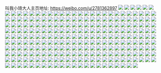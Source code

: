 叫我小琦大人主页地址: https://weibo.com/u/2781362897 
![](https://wx4.sinaimg.cn/mw2000/a5c83ad1gy1h96vxh47tej20wi1ychdt.jpg) 
![](https://wx4.sinaimg.cn/mw2000/a5c83ad1gy1h96vxkivy5j20wi1ycnpd.jpg) 
![](https://wx4.sinaimg.cn/mw2000/a5c83ad1gy1h96vxausysj20wi1ychdt.jpg) 
![](https://wx4.sinaimg.cn/mw2000/a5c83ad1gy1h96vxlmou7j21la2tskjl.jpg) 
![](https://wx4.sinaimg.cn/mw2000/a5c83ad1gy1h4rsipmuovj20vc15s7qd.jpg) 
![](https://wx4.sinaimg.cn/mw2000/a5c83ad1gy1h4rsiqdnh8j20vc15s7hh.jpg) 
![](https://wx4.sinaimg.cn/mw2000/a5c83ad1gy1h4rsiqzmqgj20qs10naj5.jpg) 
![](https://wx4.sinaimg.cn/mw2000/a5c83ad1gy1h4rsirfw85j20ug13ggt9.jpg) 
![](https://wx4.sinaimg.cn/mw2000/a5c83ad1gy1h4rsis8fnfj20vc15stkw.jpg) 
![](https://wx4.sinaimg.cn/mw2000/a5c83ad1gy1h4rsisvzd1j20vc15sds6.jpg) 
![](https://wx4.sinaimg.cn/mw2000/a5c83ad1gy1h4rsioxazwj20vc15stm9.jpg) 
![](https://wx4.sinaimg.cn/mw2000/a5c83ad1gy1h4rsitj76rj20vc15sqgc.jpg) 
![](https://wx4.sinaimg.cn/mw2000/a5c83ad1gy1h4rsiu3351j20vc15sgya.jpg) 
![](https://wx4.sinaimg.cn/mw2000/a5c83ad1gy1h0kaihabz4j20p018gjw9.jpg) 
![](https://wx4.sinaimg.cn/mw2000/a5c83ad1gy1gztps244t9j20vc15s7bu.jpg) 
![](https://wx4.sinaimg.cn/mw2000/a5c83ad1gy1gztps2nag6j20vc15s11z.jpg) 
![](https://wx4.sinaimg.cn/mw2000/a5c83ad1gy1gztps3xg7wj22c02a1b29.jpg) 
![](https://wx4.sinaimg.cn/mw2000/a5c83ad1gy1gztps57f0gj21sc2dse81.jpg) 
![](https://wx4.sinaimg.cn/mw2000/a5c83ad1gy1gz5d0hvst1j21au0lmwho.jpg) 
![](https://wx4.sinaimg.cn/mw2000/a5c83ad1gy1gz4t77to6aj23402c0e82.jpg) 
![](https://wx4.sinaimg.cn/mw2000/a5c83ad1gy1gyv14t5pwoj20vc15s7ct.jpg) 
![](https://wx4.sinaimg.cn/mw2000/a5c83ad1gy1gyv14tlzraj20vc15sakt.jpg) 
![](https://wx4.sinaimg.cn/mw2000/a5c83ad1gy1gyv14txpsuj20wi0hy783.jpg) 
![](https://wx4.sinaimg.cn/mw2000/a5c83ad1gy1gyv14uhtpbj20wi0jttct.jpg) 
![](https://wx4.sinaimg.cn/mw2000/a5c83ad1gy1gyv14utfqfj20vc15sn9a.jpg) 
![](https://wx4.sinaimg.cn/mw2000/a5c83ad1gy1gyv14ve0duj20vc15s132.jpg) 
![](https://wx4.sinaimg.cn/mw2000/0032ejxTgy1gv9lkfo5alj62c03401kz02.jpg) 
![](https://wx4.sinaimg.cn/mw2000/0032ejxTgy1gv9lkcpoxej60vc0vcaeb02.jpg) 
![](https://wx4.sinaimg.cn/mw2000/0032ejxTgy1gv62cab69oj60xc3zskjl02.jpg) 
![](https://wx4.sinaimg.cn/mw2000/0032ejxTgy1gv62nmyfdvj60k00zkwkt02.jpg) 
![](https://wx4.sinaimg.cn/mw2000/0032ejxTgy1gv62ee6c03j63402c0x6q02.jpg) 
![](https://wx4.sinaimg.cn/mw2000/0032ejxTgy1gv6204p6s5j61sc2dsu0x02.jpg) 
![](https://wx4.sinaimg.cn/mw2000/0032ejxTgy1gv62c53rl8j60ml0vcgsy02.jpg) 
![](https://wx4.sinaimg.cn/mw2000/0032ejxTgy1gv6203f16nj61sc2dshdt02.jpg) 
![](https://wx4.sinaimg.cn/mw2000/0032ejxTgy1gv61jg7r36j60nv0v547m02.jpg) 
![](https://wx4.sinaimg.cn/mw2000/0032ejxTgy1gv61jgl09gj60vc0vc7c502.jpg) 
![](https://wx4.sinaimg.cn/mw2000/0032ejxTgy1gv61jh3m13j60vc0vctlo02.jpg) 
![](https://wx4.sinaimg.cn/mw2000/0032ejxTgy1gv61ji29y6j61sc2dshdt02.jpg) 
![](https://wx4.sinaimg.cn/mw2000/0032ejxTgy1gv61jiov9kj60vc0vcn8h02.jpg) 
![](https://wx4.sinaimg.cn/mw2000/0032ejxTgy1gv61jjqn5rj61sc2dshdt02.jpg) 
![](https://wx4.sinaimg.cn/mw2000/0032ejxTgy1gv61jfbfsxj61sc2dsu0x02.jpg) 
![](https://wx4.sinaimg.cn/mw2000/0032ejxTgy1gv61jkd0qbj60vc0vctk102.jpg) 
![](https://wx4.sinaimg.cn/mw2000/0032ejxTgy1gv61jkq7bxj60vc0vc49t02.jpg) 
![](https://wx4.sinaimg.cn/mw2000/0032ejxTgy1gv61jlram8j61sc2dsx6p02.jpg) 
![](https://wx4.sinaimg.cn/mw2000/0032ejxTgy1gv3sh3mr3sj61sc2dsx6p02.jpg) 
![](https://wx4.sinaimg.cn/mw2000/0032ejxTgy1gv3sh4fw6nj60wi1ycao302.jpg) 
![](https://wx4.sinaimg.cn/mw2000/0032ejxTgy1gv3sh4uya7j60gj0vcn1g02.jpg) 
![](https://wx4.sinaimg.cn/mw2000/0032ejxTgy1gv3sh6jyfrj63402c0x6r02.jpg) 
![](https://wx4.sinaimg.cn/mw2000/0032ejxTgy1gv3sh7rffzj63402c0npe02.jpg) 
![](https://wx4.sinaimg.cn/mw2000/0032ejxTgy1gv3sh97a1cj62c0340x6q02.jpg) 
![](https://wx4.sinaimg.cn/mw2000/0032ejxTgy1gv3shackutj61sc2dsu0x02.jpg) 
![](https://wx4.sinaimg.cn/mw2000/0032ejxTgy1gv3shc0fygj62c0340e8302.jpg) 
![](https://wx4.sinaimg.cn/mw2000/0032ejxTgy1gv3shk4lc1j62c03404qr02.jpg) 
![](https://wx4.sinaimg.cn/mw2000/0032ejxTgy1gv3shm0tkdj63402c01ky02.jpg) 
![](https://wx4.sinaimg.cn/mw2000/0032ejxTgy1guebpy9k6bj60k00zkwkt02.jpg) 
![](https://wx4.sinaimg.cn/mw2000/0032ejxTgy1guebq16hh0j60k00zk48302.jpg) 
![](https://wx4.sinaimg.cn/mw2000/0032ejxTgy1guebq2saeqj60k00zk7di02.jpg) 
![](https://wx4.sinaimg.cn/mw2000/0032ejxTgy1guebpwh0vzj60k00zkq9702.jpg) 
![](https://wx4.sinaimg.cn/mw2000/0032ejxTgy1guan7g1j0aj61sc2dsqv502.jpg) 
![](https://wx4.sinaimg.cn/mw2000/0032ejxTgy1guan7hsedcj62c0340e8202.jpg) 
![](https://wx4.sinaimg.cn/mw2000/0032ejxTgy1guan7jrlfsj62sc27re8102.jpg) 
![](https://wx4.sinaimg.cn/mw2000/0032ejxTgy1guan7eozzoj62c027z4qp02.jpg) 
![](https://wx4.sinaimg.cn/mw2000/0032ejxTgy1guan7lew60j62c03404qp02.jpg) 
![](https://wx4.sinaimg.cn/mw2000/0032ejxTgy1guan7ml8h9j62c0340b2902.jpg) 
![](https://wx4.sinaimg.cn/mw2000/a5c83ad1gy1gtsfzcc81rj22o03k0b2b.jpg) 
![](https://wx4.sinaimg.cn/mw2000/a5c83ad1gy1gtsfyq3dazj23k02o0u0z.jpg) 
![](https://wx4.sinaimg.cn/mw2000/a5c83ad1gy1gtsfzp6q40j23k02o0b2b.jpg) 
![](https://wx4.sinaimg.cn/mw2000/a5c83ad1gy1gtcbgzr8h4j20wi1fqqfz.jpg) 
![](https://wx4.sinaimg.cn/mw2000/a5c83ad1gy1gtc1dyot3nj22c0340kjl.jpg) 
![](https://wx4.sinaimg.cn/mw2000/a5c83ad1gy1gsz916k83pj21jk2bc4qp.jpg) 
![](https://wx4.sinaimg.cn/mw2000/a5c83ad1gy1gsz9172vybj20rs1jk1bz.jpg) 
![](https://wx4.sinaimg.cn/mw2000/a5c83ad1gy1gsz917x090j21jk1jk4qp.jpg) 
![](https://wx4.sinaimg.cn/mw2000/a5c83ad1gy1gsz8xfvut5j20tw1eak0d.jpg) 
![](https://wx4.sinaimg.cn/mw2000/a5c83ad1gy1gsz8unytk9j20n01arwlk.jpg) 
![](https://wx4.sinaimg.cn/mw2000/a5c83ad1gy1gsz8t4vfvuj21jk25stwb.jpg) 
![](https://wx4.sinaimg.cn/mw2000/a5c83ad1gy1gsz25mvr08j21jk25s4qp.jpg) 
![](https://wx4.sinaimg.cn/mw2000/a5c83ad1gy1gsz25nl40sj21jk1114h4.jpg) 
![](https://wx4.sinaimg.cn/mw2000/a5c83ad1gy1gsz23sm1ybj20u015ok1m.jpg) 
![](https://wx4.sinaimg.cn/mw2000/a5c83ad1gy1gsz1yi58lgj211i11iqdn.jpg) 
![](https://wx4.sinaimg.cn/mw2000/a5c83ad1gy1gsyya980cxj20u00yr0yh.jpg) 
![](https://wx4.sinaimg.cn/mw2000/a5c83ad1gy1gsyy2tu3j8j21yc0wi4qp.jpg) 
![](https://wx4.sinaimg.cn/mw2000/a5c83ad1gy1gsyy2xctfpj21yc0wi7wh.jpg) 
![](https://wx4.sinaimg.cn/mw2000/a5c83ad1gy1gsy7x9i2qoj20u018z450.jpg) 
![](https://wx4.sinaimg.cn/mw2000/a5c83ad1gy1gsy7vgtjmmj218z0u0444.jpg) 
![](https://wx4.sinaimg.cn/mw2000/0032ejxTgy1gsxtkosw37j612t1iqnja02.jpg) 
![](https://wx4.sinaimg.cn/mw2000/a5c83ad1gy1gsxtjh9t8sj21400lj0z2.jpg) 
![](https://wx4.sinaimg.cn/mw2000/a5c83ad1gy1gsxt77dufwj20wi1yc7kn.jpg) 
![](https://wx4.sinaimg.cn/mw2000/a5c83ad1gy1gsxt76bzdrj20wi1yctqr.jpg) 
![](https://wx4.sinaimg.cn/mw2000/a5c83ad1gy1gsxt7a4d7bj20wi1ycqgh.jpg) 
![](https://wx4.sinaimg.cn/mw2000/a5c83ad1gy1gsxt7axxy9j20wi1ycws2.jpg) 
![](https://wx4.sinaimg.cn/mw2000/a5c83ad1gy1gsxt7cgda2j20wi1ycwx6.jpg) 
![](https://wx4.sinaimg.cn/mw2000/a5c83ad1gy1gsxt794mymj20wi1ycncq.jpg) 
![](https://wx4.sinaimg.cn/mw2000/a5c83ad1gy1gsxt7d4ew0j20wi1ycgsd.jpg) 
![](https://wx4.sinaimg.cn/mw2000/a5c83ad1gy1gsvxcd4h2tj20wi1ycqgh.jpg) 
![](https://wx4.sinaimg.cn/mw2000/a5c83ad1gy1gsvxcbj0lrj20wi1yckah.jpg) 
![](https://wx4.sinaimg.cn/mw2000/a5c83ad1gy1gsvxce22wij20wi1ycjzc.jpg) 
![](https://wx4.sinaimg.cn/mw2000/a5c83ad1gy1gsvxcfph7aj20wi1ych0u.jpg) 
![](https://wx4.sinaimg.cn/mw2000/a5c83ad1gy1gsvmwpvoqqj20u0190ala.jpg) 
![](https://wx4.sinaimg.cn/mw2000/a5c83ad1gy1gsusswnebij20u01sxwpj.jpg) 
![](https://wx4.sinaimg.cn/mw2000/a5c83ad1gy1gsust1aqzyj20u01sx7bo.jpg) 
![](https://wx4.sinaimg.cn/mw2000/a5c83ad1gy1gsust84cczj20u01sx11j.jpg) 
![](https://wx4.sinaimg.cn/mw2000/a5c83ad1gy1gsusr2mwbwj20u01sxgtn.jpg) 
![](https://wx4.sinaimg.cn/mw2000/a5c83ad1gy1gsusr3ksdkj20u01sx7bt.jpg) 
![](https://wx4.sinaimg.cn/mw2000/a5c83ad1gy1gsusr47aorj20u01sxgtj.jpg) 
![](https://wx4.sinaimg.cn/mw2000/a5c83ad1gy1gsusr8sjcvj20u01sx462.jpg) 
![](https://wx4.sinaimg.cn/mw2000/a5c83ad1gy1gsusrd91bpj20u01sxahp.jpg) 
![](https://wx4.sinaimg.cn/mw2000/a5c83ad1gy1gsusrjaf86j20u01sxth4.jpg) 
![](https://wx4.sinaimg.cn/mw2000/a5c83ad1gy1gsusrn32pmj20u01sxn5j.jpg) 
![](https://wx4.sinaimg.cn/mw2000/a5c83ad1gy1gsusrsy15bj20u01sx7cs.jpg) 
![](https://wx4.sinaimg.cn/mw2000/a5c83ad1gy1gsusrycfm7j20u01sxgu2.jpg) 
![](https://wx4.sinaimg.cn/mw2000/a5c83ad1gy1gsusmk0ex8j20wi1yc7wh.jpg) 
![](https://wx4.sinaimg.cn/mw2000/a5c83ad1gy1gsusmuuv0sj20wi1yc4qp.jpg) 
![](https://wx4.sinaimg.cn/mw2000/a5c83ad1gy1gsusn20eglj20wi1yc1kx.jpg) 
![](https://wx4.sinaimg.cn/mw2000/a5c83ad1gy1gsu9m5iwhij20u0166naj.jpg) 
![](https://wx4.sinaimg.cn/mw2000/a5c83ad1gy1gsu9m66j7oj211i11iqdn.jpg) 
![](https://wx4.sinaimg.cn/mw2000/a5c83ad1gy1gsu9m7ynfuj21jk25stwb.jpg) 
![](https://wx4.sinaimg.cn/mw2000/a5c83ad1gy1gsu9maao23j209j09r74r.jpg) 
![](https://wx4.sinaimg.cn/mw2000/0032ejxTgy1gsse7v4q6cj60wi1yck9402.jpg) 
![](https://wx4.sinaimg.cn/mw2000/a5c83ad1gy1gsse7vtsxyj21400m0jyj.jpg) 
![](https://wx4.sinaimg.cn/mw2000/a5c83ad1gy1gsse7t6p4dj21400lj116.jpg) 
![](https://wx4.sinaimg.cn/mw2000/a5c83ad1gy1gsse7x5re2j21jk2bckjl.jpg) 
![](https://wx4.sinaimg.cn/mw2000/a5c83ad1gy1gsrssvkr1dj20u0166aqw.jpg) 
![](https://wx4.sinaimg.cn/mw2000/a5c83ad1gy1gsrsswt2y9j21jk224npd.jpg) 
![](https://wx4.sinaimg.cn/mw2000/a5c83ad1gy1gsrstb3fglj21jk2bc4qp.jpg) 
![](https://wx4.sinaimg.cn/mw2000/a5c83ad1gy1gsrec9799qj20u016l7il.jpg) 
![](https://wx4.sinaimg.cn/mw2000/0032ejxTgy1gsrechv479j60u015ewsc02.jpg) 
![](https://wx4.sinaimg.cn/mw2000/a5c83ad1gy1gsrecmy9m3j20u0158h4z.jpg) 
![](https://wx4.sinaimg.cn/mw2000/a5c83ad1gy1gsreaiaoxmj207b0asjrb.jpg) 
![](https://wx4.sinaimg.cn/mw2000/a5c83ad1gy1gsrci360f0j21jk1114h4.jpg) 
![](https://wx4.sinaimg.cn/mw2000/a5c83ad1gy1gsrci1odq0j21jk25s4qp.jpg) 
![](https://wx4.sinaimg.cn/mw2000/a5c83ad1gy1gsj8c8mljmj20u017jqcw.jpg) 
![](https://wx4.sinaimg.cn/mw2000/a5c83ad1gy1gsj8cag3k5j21jk2bc4qp.jpg) 
![](https://wx4.sinaimg.cn/mw2000/a5c83ad1gy1gsj8cbqwxdj21jk224npd.jpg) 
![](https://wx4.sinaimg.cn/mw2000/a5c83ad1gy1gshfgd9fzpj20k00zknhq.jpg) 
![](https://wx4.sinaimg.cn/mw2000/a5c83ad1gy1gshfge218aj20k00zk7n7.jpg) 
![](https://wx4.sinaimg.cn/mw2000/a5c83ad1gy1gshfgce61qj20qc1cldq7.jpg) 
![](https://wx4.sinaimg.cn/mw2000/0032ejxTgy1gshfger82qj60uw1c7tjy02.jpg) 
![](https://wx4.sinaimg.cn/mw2000/a5c83ad1gy1gshfgfhkcvj20wi1ct7gm.jpg) 
![](https://wx4.sinaimg.cn/mw2000/a5c83ad1gy1gshfgfzmblj20k00zktcb.jpg) 
![](https://wx4.sinaimg.cn/mw2000/a5c83ad1gy1gshfgggcwkj20k00zkjvj.jpg) 
![](https://wx4.sinaimg.cn/mw2000/a5c83ad1gy1gshfghlps1j21sc2dsni6.jpg) 
![](https://wx4.sinaimg.cn/mw2000/a5c83ad1gy1gsgyu75vzhj20i90s7dts.jpg) 
![](https://wx4.sinaimg.cn/mw2000/a5c83ad1gy1gsgyri15c7j20k00zkh53.jpg) 
![](https://wx4.sinaimg.cn/mw2000/a5c83ad1gy1gsgyrl4jjaj20k00zkqku.jpg) 
![](https://wx4.sinaimg.cn/mw2000/a5c83ad1gy1gsgyrk35xhj20k00xwh2k.jpg) 
![](https://wx4.sinaimg.cn/mw2000/a5c83ad1gy1gsgysyi00uj20k00zk4hw.jpg) 
![](https://wx4.sinaimg.cn/mw2000/a5c83ad1gy1gsgyrllph6j20zk0k0wip.jpg) 
![](https://wx4.sinaimg.cn/mw2000/a5c83ad1gy1gsgyrjg88qj20k00zknlu.jpg) 
![](https://wx4.sinaimg.cn/mw2000/a5c83ad1gy1gsgyrip1foj20jz0x2avn.jpg) 
![](https://wx4.sinaimg.cn/mw2000/a5c83ad1gy1gsgyrlzxlwj20zk0k0n1h.jpg) 
![](https://wx4.sinaimg.cn/mw2000/0032ejxTgy1gsgyt0vaybj61sc2dsu0x02.jpg) 
![](https://wx4.sinaimg.cn/mw2000/a5c83ad1gy1gsgyt2mxh4j21sc2ds1ky.jpg) 
![](https://wx4.sinaimg.cn/mw2000/a5c83ad1gy1gsgyt5789tj22c0340b2c.jpg) 
![](https://wx4.sinaimg.cn/mw2000/a5c83ad1gy1gs6n3p2p6gj22c0340e82.jpg) 
![](https://wx4.sinaimg.cn/mw2000/0032ejxTgy1grw5lgdvfej62c03404qq02.jpg) 
![](https://wx4.sinaimg.cn/mw2000/a5c83ad1gy1grw5lj0jwaj22s72c01j7.jpg) 
![](https://wx4.sinaimg.cn/mw2000/a5c83ad1gy1grw5l64c2dj22zs28uwux.jpg) 
![](https://wx4.sinaimg.cn/mw2000/a5c83ad1gy1grw5ll25ukj20u01prnpd.jpg) 
![](https://wx4.sinaimg.cn/mw2000/a5c83ad1gy1grw5ldtt2cj20wi1jvalk.jpg) 
![](https://wx4.sinaimg.cn/mw2000/a5c83ad1gy1grw5lnjl3sj21lw2567wj.jpg) 
![](https://wx4.sinaimg.cn/mw2000/0032ejxTgy1grw41bxj7kj62c0340x6u02.jpg) 
![](https://wx4.sinaimg.cn/mw2000/a5c83ad1gy1grw4175xewj20u0140gum.jpg) 
![](https://wx4.sinaimg.cn/mw2000/0032ejxTgy1grw41cl4h7j60u00sm43d02.jpg) 
![](https://wx4.sinaimg.cn/mw2000/a5c83ad1gy1grw41doonij23402c0hdt.jpg) 
![](https://wx4.sinaimg.cn/mw2000/a5c83ad1gy1grw41xa0eoj23402c0b2a.jpg) 
![](https://wx4.sinaimg.cn/mw2000/a5c83ad1gy1grw41j7lkcj23402c0x6q.jpg) 
![](https://wx4.sinaimg.cn/mw2000/a5c83ad1gy1grw41lx0cqj23402c04qr.jpg) 
![](https://wx4.sinaimg.cn/mw2000/a5c83ad1gy1grw41ph168j23402c04qr.jpg) 
![](https://wx4.sinaimg.cn/mw2000/a5c83ad1gy1grw41rqflaj21sc2dsx6p.jpg) 
![](https://wx4.sinaimg.cn/mw2000/a5c83ad1ly1gmom6pyxufj20dw0dwgmo.jpg) 
![](https://wx4.sinaimg.cn/mw2000/a5c83ad1ly1gja89li2wwj21400u00u1.jpg) 
![](https://wx4.sinaimg.cn/mw2000/a5c83ad1ly1gja89m4f5pj20u0140t9m.jpg) 
![](https://wx4.sinaimg.cn/mw2000/a5c83ad1ly1gja89mocexj20u01t041u.jpg) 
![](https://wx4.sinaimg.cn/mw2000/a5c83ad1ly1gja89npis4j20u0140ju9.jpg) 
![](https://wx4.sinaimg.cn/mw2000/a5c83ad1ly1gja8a70bl5j20u0140wkq.jpg) 
![](https://wx4.sinaimg.cn/mw2000/a5c83ad1ly1gja3l1zkn6j21400u0ad5.jpg) 
![](https://wx4.sinaimg.cn/mw2000/a5c83ad1ly1gja3l2gtz5j20u0140juk.jpg) 
![](https://wx4.sinaimg.cn/mw2000/a5c83ad1gy1ghplia4cfej20qo0t6di4.jpg) 
![](https://wx4.sinaimg.cn/mw2000/a5c83ad1ly1ggp8pe96rdj21560n5wja.jpg) 
![](https://wx4.sinaimg.cn/mw2000/a5c83ad1ly1ggp8pf2i2hj20xw0o0440.jpg) 
![](https://wx4.sinaimg.cn/mw2000/a5c83ad1ly1ggp8pfinsmj20yi0pln1i.jpg) 
![](https://wx4.sinaimg.cn/mw2000/a5c83ad1ly1gg1ifzvvcej20ev0ev3za.jpg) 
![](https://wx4.sinaimg.cn/mw2000/a5c83ad1ly1gg0ggezwksj21400u07ai.jpg) 
![](https://wx4.sinaimg.cn/mw2000/a5c83ad1ly1gg0ggffegjj20fu0ba3zd.jpg) 
![](https://wx4.sinaimg.cn/mw2000/a5c83ad1ly1gg0ggn1gfxj20k30i8ab6.jpg) 
![](https://wx4.sinaimg.cn/mw2000/a5c83ad1ly1gfvsgga044j20u01400wl.jpg) 
![](https://wx4.sinaimg.cn/mw2000/a5c83ad1ly1gfpdstngitj20u00u077s.jpg) 
![](https://wx4.sinaimg.cn/mw2000/a5c83ad1gy1gfe853xrw7j20u01t0hdu.jpg) 
![](https://wx4.sinaimg.cn/mw2000/a5c83ad1gy1gfe800dpkdj215o4mr1l0.jpg) 
![](https://wx4.sinaimg.cn/mw2000/a5c83ad1ly1gfcr4fjsf7j20u01t0hdt.jpg) 
![](https://wx4.sinaimg.cn/mw2000/a5c83ad1ly1gfcr4iss6dj20u01t0kjl.jpg) 
![](https://wx4.sinaimg.cn/mw2000/a5c83ad1ly1gfc9x3l3cfj20w00u0448.jpg) 
![](https://wx4.sinaimg.cn/mw2000/a5c83ad1ly1gfc9xg4zadj20u01t0kjl.jpg) 
![](https://wx4.sinaimg.cn/mw2000/a5c83ad1ly1gfc9xhtodfj20u01t0hdt.jpg) 
![](https://wx4.sinaimg.cn/mw2000/a5c83ad1ly1gewyiyszuwj20j60j3jss.jpg) 
![](https://wx4.sinaimg.cn/mw2000/a5c83ad1ly1get8xa92g2j20rs15oaga.jpg) 
![](https://wx4.sinaimg.cn/mw2000/a5c83ad1ly1geeopprd38j20u02cgk28.jpg) 
![](https://wx4.sinaimg.cn/mw2000/a5c83ad1ly1geeopqa1r9j20u01fcdl1.jpg) 
![](https://wx4.sinaimg.cn/mw2000/a5c83ad1ly1geeopsfrm6j20kw0yvmzr.jpg) 
![](https://wx4.sinaimg.cn/mw2000/a5c83ad1ly1geeoprd0d2j20kw0yvmzw.jpg) 
![](https://wx4.sinaimg.cn/mw2000/a5c83ad1ly1geeoprymbhj20kw0yvwiy.jpg) 
![](https://wx4.sinaimg.cn/mw2000/a5c83ad1ly1geeopqsnqmj20j60lk40e.jpg) 
![](https://wx4.sinaimg.cn/mw2000/a5c83ad1ly1geeopt3j78j20u00hk41d.jpg) 
![](https://wx4.sinaimg.cn/mw2000/a5c83ad1ly1geeoptg0nij20sv0komy9.jpg) 
![](https://wx4.sinaimg.cn/mw2000/a5c83ad1ly1geeoptxzuhj21120ku41r.jpg) 
![](https://wx4.sinaimg.cn/mw2000/a5c83ad1gy1ge7qezio0cj21c01s04qp.jpg) 
![](https://wx4.sinaimg.cn/mw2000/a5c83ad1gy1ge7qf0bj43j21c01s0b29.jpg) 
![](https://wx4.sinaimg.cn/mw2000/a5c83ad1ly1gbighvjnefj21401o04qp.jpg) 
![](https://wx4.sinaimg.cn/mw2000/a5c83ad1ly1g76etonrr5j20u017udk1.jpg) 
![](https://wx4.sinaimg.cn/mw2000/a5c83ad1ly1g76ewj9043j20u019041j.jpg) 
![](https://wx4.sinaimg.cn/mw2000/a5c83ad1ly1g76ewjx5ebj20qo1aadjx.jpg) 
![](https://wx4.sinaimg.cn/mw2000/a5c83ad1ly1g76ewkl5v2j20u01hdqam.jpg) 
![](https://wx4.sinaimg.cn/mw2000/a5c83ad1ly1g76ewle8ygj20dw0k1t91.jpg) 
![](https://wx4.sinaimg.cn/mw2000/a5c83ad1ly1g76ewluru5j20jg0t6gn4.jpg) 
![](https://wx4.sinaimg.cn/mw2000/a5c83ad1ly1g76ewmfj2ij20u01hcq86.jpg) 
![](https://wx4.sinaimg.cn/mw2000/a5c83ad1ly1g70ld5481zj22o03k0b2b.jpg) 
![](https://wx4.sinaimg.cn/mw2000/a5c83ad1ly1g70ld9m6jij22o03k0b2b.jpg) 
![](https://wx4.sinaimg.cn/mw2000/a5c83ad1ly1g70lddzp5vj22o03k0qv6.jpg) 
![](https://wx4.sinaimg.cn/mw2000/a5c83ad1ly1g70ldhkoubj23k02o0qv6.jpg) 
![](https://wx4.sinaimg.cn/mw2000/a5c83ad1ly1g70ldmxrdrj22o03k0e82.jpg) 
![](https://wx4.sinaimg.cn/mw2000/a5c83ad1gy1g6ttbuu7arj23bs4g0qv8.jpg) 
![](https://wx4.sinaimg.cn/mw2000/a5c83ad1gy1g6ttbzwtd7j23bs4g0qv8.jpg) 
![](https://wx4.sinaimg.cn/mw2000/a5c83ad1gy1g6ttc16eagj20u0140kgx.jpg) 
![](https://wx4.sinaimg.cn/mw2000/a5c83ad1ly1g6q96jl3hlj20s113xaig.jpg) 
![](https://wx4.sinaimg.cn/mw2000/a5c83ad1ly1g6q96k9z4pj20mh13ytdp.jpg) 
![](https://wx4.sinaimg.cn/mw2000/a5c83ad1ly1g6q96kp5pvj20u00xt0xv.jpg) 
![](https://wx4.sinaimg.cn/mw2000/a5c83ad1ly1g6q96l4ncoj20m0134jxw.jpg) 
![](https://wx4.sinaimg.cn/mw2000/a5c83ad1ly1g6q2irpvqhj20s113xaig.jpg) 
![](https://wx4.sinaimg.cn/mw2000/a5c83ad1ly1g6q2is1eszj20u00xt0xv.jpg) 
![](https://wx4.sinaimg.cn/mw2000/a5c83ad1ly1g6q2ishb15j20mh13ytdp.jpg) 
![](https://wx4.sinaimg.cn/mw2000/a5c83ad1ly1g6q2ircmb5j20u0140gqr.jpg) 
![](https://wx4.sinaimg.cn/mw2000/a5c83ad1gy1g67ggqwrttj21t00u0dsp.jpg) 
![](https://wx4.sinaimg.cn/mw2000/a5c83ad1ly1g4i8cy7ghgj21400u0n03.jpg) 
![](https://wx4.sinaimg.cn/mw2000/a5c83ad1ly1g4i8cz6lspj21400u0mz8.jpg) 
![](https://wx4.sinaimg.cn/mw2000/a5c83ad1ly1g4i8d032j2j20u00xlacd.jpg) 
![](https://wx4.sinaimg.cn/mw2000/a5c83ad1ly1g4i8dsqp1oj21400u0wjk.jpg) 
![](https://wx4.sinaimg.cn/mw2000/a5c83ad1ly1g4i8dtaz0ej20u0140jw0.jpg) 
![](https://wx4.sinaimg.cn/mw2000/a5c83ad1ly1g4i8du9585j21400u0dks.jpg) 
![](https://wx4.sinaimg.cn/mw2000/a5c83ad1ly1g4i8dv7oa0j20u0140446.jpg) 
![](https://wx4.sinaimg.cn/mw2000/a5c83ad1ly1g4i8dw71drj21400u0aeh.jpg) 
![](https://wx4.sinaimg.cn/mw2000/a5c83ad1ly1g4i8dx4uncj21400u0tcu.jpg) 
![](https://wx4.sinaimg.cn/mw2000/a5c83ad1ly1g1ylqc66ihj23k02o0u0y.jpg) 
![](https://wx4.sinaimg.cn/mw2000/a5c83ad1ly1g1ylqetdurj23k02o07wj.jpg) 
![](https://wx4.sinaimg.cn/mw2000/a5c83ad1ly1g1yloaz26sj20ro0ro41k.jpg) 
![](https://wx4.sinaimg.cn/mw2000/a5c83ad1ly1g17wc1pweoj21hc140wgn.jpg) 
![](https://wx4.sinaimg.cn/mw2000/a5c83ad1ly1g17wc3gagrj22o03k0b2a.jpg) 
![](https://wx4.sinaimg.cn/mw2000/a5c83ad1ly1g17wc5kj24j22o03k0hdu.jpg) 
![](https://wx4.sinaimg.cn/mw2000/a5c83ad1ly1g17wci5swlj21hc1400v9.jpg) 
![](https://wx4.sinaimg.cn/mw2000/a5c83ad1ly1g17wce4m7aj23bs4g0npf.jpg) 
![](https://wx4.sinaimg.cn/mw2000/a5c83ad1ly1g17wc7kmulj218x1o0b2a.jpg) 
![](https://wx4.sinaimg.cn/mw2000/a5c83ad1ly1g17wc9cm7ij218x1o04qq.jpg) 
![](https://wx4.sinaimg.cn/mw2000/a5c83ad1ly1g17wcba4blj23bs4g0x6q.jpg) 
![](https://wx4.sinaimg.cn/mw2000/a5c83ad1ly1g17wchdws5j23bs4g07wj.jpg) 
